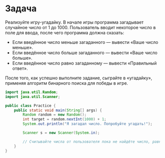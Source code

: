 # Задача

Реализуйте игру-угадайку. В начале игры программа загадывает случайное число от 1 до 1000. Пользователь вводит некоторое
число в поле для ввода, после чего программа должна сказать:

- Если введённое число меньше загаданного — вывести «Ваше число меньше».
- Если введённое число больше загаданного — вывести «Ваше число больше».
- Если введённое число равно загаданному — вывести «Правильный ответ».

После того, как успешно выполните задание, сыграйте в «угадайку», применяя алгоритм бинарного поиска для победы в игре.

```java
import java.util.Random;
import java.util.Scanner;

public class Practice {
    public static void main(String[] args) {
        Random random = new Random();
        int target = random.nextInt(1000) + 1;
        System.out.println("Я загадал число. Попробуйте угадать!");

        Scanner s = new Scanner(System.in);

        // Считывайте числа от пользователя пока не найдёте число, равное target
    }
}
```